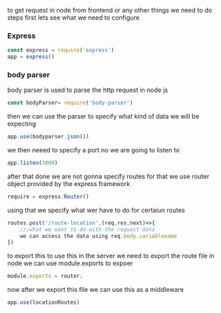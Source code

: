to get request in node from frontend or any other things
we need to do steps
first lets see what we need to configure
### Express
```js
const express = require('express')
app = express()
```
### body parser
body parser is used to parse the http request in node js
```js
const bodyParser= require('body-parser')
```
then  we can use the parser to specify what kind of data we will be expecting
```js
app.use(bodyparser.json())
```

we then neeed to specify a port  no we are going to listen to
```js
app.listen(3000)
```

after that done we are not gonna specify routes 
for that we use router object provided by the express framework
```js
require = express.Router()
```
using that we specify what wer have to do for certaiun routes
```js
routes.post('/route-location',(req,res,next)=>{
    //;what we want to do with the request data
    we can access the data using req.body.variablename
})
```
to export this to use this in the server we need to export the route file 
in node we can use module.exports to expoer 
```js
module.exports = router;
```
now after we export this file we can use this as a middleware
```js
app.use(locationRoutes)
```